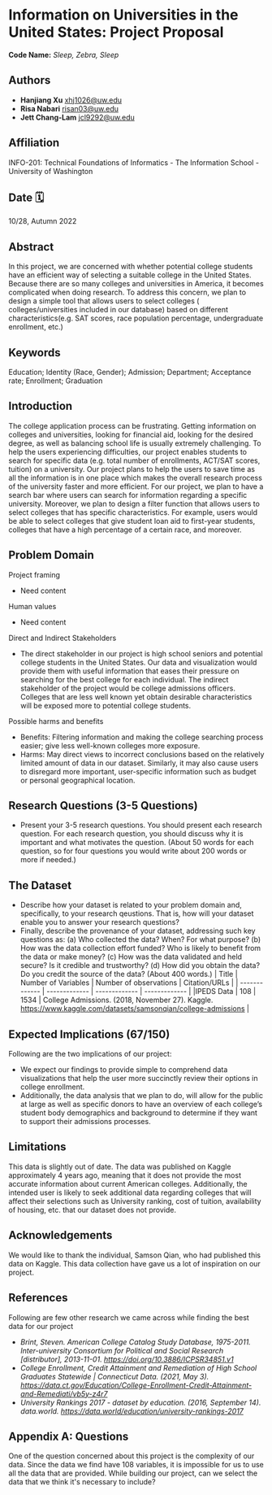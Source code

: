 # Information on Universities in the United States: Project Proposal
**Code Name:** _Sleep, Zebra, Sleep_

## Authors
  * **Hanjiang Xu**    xhj1026@uw.edu
  * **Risa Nabari**    risan03@uw.edu
  * **Jett Chang-Lam**    jcl9292@uw.edu

## Affiliation
INFO-201: Technical Foundations of Informatics - The Information School - University of Washington

## Date 🗓
10/28, Autumn 2022

## Abstract
In this project, we are concerned with whether potential college students have an efficient way of selecting a suitable college in the United States. Because there are so many colleges and universities in America, it becomes complicated when doing research. To address this concern, we plan to design a simple tool that allows users to select colleges ( colleges/universities included in our database) based on different characteristics(e.g. SAT scores, race population percentage, undergraduate enrollment, etc.)

## Keywords
Education; Identity (Race, Gender); Admission; Department; Acceptance rate; Enrollment; Graduation

## Introduction
The college application process can be frustrating. Getting information on colleges and universities, looking for financial aid, looking for the desired degree, as well as balancing school life is usually extremely challenging. To help the users experiencing difficulties, our project enables students to search for specific data (e.g. total number of enrollments, ACT/SAT scores, tuition) on a university. Our project plans to help the users to save time as all the information is in one place which makes the overall research process of the university faster and more efficient. For our project, we plan to have a search bar where users can search for information regarding a specific university. Moreover, we plan to design a filter function that allows users to select colleges that has specific characteristics. For example, users would be able to select colleges that give student loan aid to first-year students, colleges that have a high percentage of a certain race, and moreover.

## Problem Domain
Project framing
* Need content

Human values
* Need content

Direct and Indirect Stakeholders
* The direct stakeholder in our project is high school seniors and potential college students in the United States. Our data and visualization would provide them with useful information that eases their pressure on searching for the best college for each individual. The indirect stakeholder of the project would be college admissions officers. Colleges that are less well known yet obtain desirable characteristics will be exposed more to potential college students.

Possible harms and benefits
* Benefits: Filtering information and making the college searching process easier; give less well-known colleges more exposure.
* Harms: May direct views to incorrect conclusions based on the relatively limited amount of data in our dataset. Similarly, it may also cause users to disregard more important, user-specific information such as budget or personal geographical location.


## Research Questions (3-5 Questions)
* Present your 3-5 research questions. You should present each research question. For each research question, you should discuss why it is important and what motivates the question. (About 50 words for each question, so for four questions you would write about 200 words or more if needed.)

## The Dataset
* Describe how your dataset is related to your problem domain and, specifically, to your research qeustions. That is, how will your dataset enable you to answer your research questions?
* Finally, describe the provenance of your dataset, addressing such key questions as: (a) Who collected the data? When? For what purpose? (b) How was the data collection effort funded? Who is likely to benefit from the data or make money? (c) How was the data validated and held secure? Is it credible and trustworthy? (d) How did you obtain the data? Do you credit the source of the data? (About 400 words.)
| Title | Number of Variables | Number of observations | Citation/URLs |
| ------------- | -------------  | ------------- |  ------------- |
|IPEDS Data | 108 | 1534 | College Admissions. (2018, November 27). Kaggle. https://www.kaggle.com/datasets/samsonqian/college-admissions |

## Expected Implications (67/150)
Following are the two implications of our project:
* We expect our findings to provide simple to comprehend data visualizations that help the user more succinctly review their options in college enrollment.
* Additionally, the data analysis that we plan to do, will allow for the public at large as well as specific donors to have an overview of each college’s student body demographics and background to determine if they want to support their admissions processes.

## Limitations
This data is slightly out of date. The data was published on Kaggle approximately 4 years ago, meaning that it does not provide the most accurate information about current American colleges. Additionally, the intended user is likely to seek additional data regarding colleges that will affect their selections such as University ranking, cost of tuition, availability of housing, etc. that our dataset does not provide.

## Acknowledgements
We would like to thank the individual, Samson Qian, who had published this data on Kaggle. This data collection have gave us a lot of inspiration on our project.

## References
Following are few other research we came across while finding the best data for our project
 * _Brint, Steven. American College Catalog Study Database, 1975-2011. Inter-university Consortium for Political and Social Research [distributor], 2013-11-01. https://doi.org/10.3886/ICPSR34851.v1_
 * _College Enrollment, Credit Attainment and Remediation of High School Graduates Statewide | Connecticut Data. (2021, May 3). https://data.ct.gov/Education/College-Enrollment-Credit-Attainment-and-Remediati/vb5y-z4r7_
 * _University Rankings 2017 - dataset by education. (2016, September 14). data.world. https://data.world/education/university-rankings-2017_

## Appendix A: Questions
One of the question concerned about this project is the complexity of our data. Since the data we find have 108 variables, it is impossible for us to use all the data that are provided. While building our project, can we select the data that we think it's necessary to include?  
